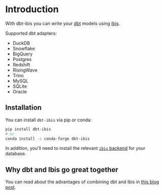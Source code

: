 # Introduction
With dbt-ibis you can write your [dbt](https://www.getdbt.com/) models using [Ibis](https://ibis-project.org/).

Supported dbt adapters:
* DuckDB
* Snowflake
* BigQuery
* Postgres
* Redshift
* RisingWave
* Trino
* MySQL
* SQLite
* Oracle

## Installation
You can install `dbt-ibis` via pip or conda:
```bash
pip install dbt-ibis
# or
conda install -c conda-forge dbt-ibis
```

In addition, you'll need to install the relevant [`ibis` backend](https://ibis-project.org/install) for your database.

## Why dbt and Ibis go great together
You can read about the advantages of combining dbt and Ibis in [this blog post](https://ibis-project.org/posts/dbt-ibis/).
